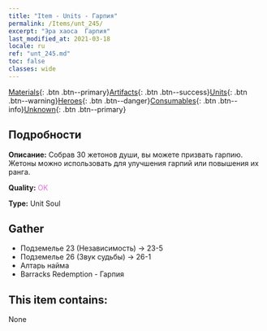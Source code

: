```yaml
---
title: "Item - Units - Гарпия"
permalink: /Items/unt_245/
excerpt: "Эра хаоса  Гарпия"
last_modified_at: 2021-03-18
locale: ru
ref: "unt_245.md"
toc: false
classes: wide
---
```

 [Materials](/ru/Items/){: .btn .btn--primary}[Artifacts](/ru/Items/Artifacts/){: .btn .btn--success}[Units](/ru/Items/Units/){: .btn .btn--warning}[Heroes](/ru/Items/Heroes/){: .btn .btn--danger}[Consumables](/ru/Items/Consumables/){: .btn .btn--info}[Unknown](/ru/Items/Unknown/){: .btn .btn--primary}

## Подробности
 **Описание:** Собрав 30 жетонов души, вы можете призвать гарпию. Жетоны можно использовать для улучшения гарпий или повышения их ранга.

 **Quality:** <span style="color: #DA70D6">OK</span>

 **Type:** Unit Soul

## Gather

*    Подземелье 23 (Независимость) -> 23-5 
*    Подземелье 26 (Звук судьбы) -> 26-1 
*    Алтарь найма 
*    Barracks Redemption - Гарпия 

## This item contains:

  None

